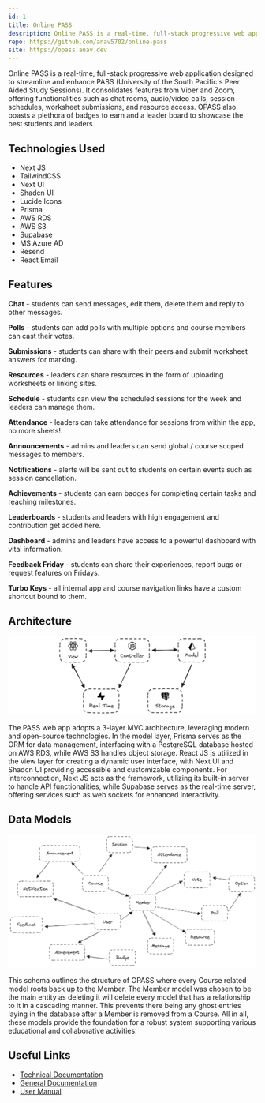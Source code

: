 ```yaml
---
id: 1
title: Online PASS
description: Online PASS is a real-time, full-stack progressive web application designed to streamline and enhance the peer assisted study sessions at the University of the South Pacific.
repo: https://github.com/anav5702/online-pass
site: https://opass.anav.dev
---
```


Online PASS is a real-time, full-stack progressive web application designed to streamline and enhance PASS (University of the South Pacific's Peer Aided Study Sessions). It consolidates features from Viber and Zoom, offering functionalities such as chat rooms, audio/video calls, session schedules, worksheet submissions, and resource access. OPASS also boasts a plethora of badges to earn and a leader board to showcase the best students and leaders.

## Technologies Used

- Next JS
- TailwindCSS
- Next UI
- Shadcn UI
- Lucide Icons
- Prisma
- AWS RDS
- AWS S3
- Supabase
- MS Azure AD
- Resend
- React Email

## Features

**Chat** - students can send messages, edit them, delete them and reply to other messages.

**Polls** - students can add polls with multiple options and course members can cast their votes.

**Submissions** - students can share with their peers and submit worksheet answers for marking.

**Resources** - leaders can share resources in the form of uploading worksheets or linking sites.

**Schedule** - students can view the scheduled sessions for the week and leaders can manage them.

**Attendance** - leaders can take attendance for sessions from within the app, no more sheets!.

**Announcements** - admins and leaders can send global / course scoped messages to members.

**Notifications** - alerts will be sent out to students on certain events such as session cancellation.

**Achievements** - students can earn badges for completing certain tasks and reaching milestones.

**Leaderboards** - students and leaders with high engagement and contribution get added here.

**Dashboard** - admins and leaders have access to a powerful dashboard with vital information.

**Feedback Friday** - students can share their experiences, report bugs or request features on Fridays.

**Turbo Keys** - all internal app and course navigation links have a custom shortcut bound to them.

## Architecture

![Architecture diagram](./images//online-pass/architecture.png)

The PASS web app adopts a 3-layer MVC architecture, leveraging modern and open-source technologies. In the model layer, Prisma serves as the ORM for data management, interfacing with a PostgreSQL database hosted on AWS RDS, while AWS S3 handles object storage. React JS is utilized in the view layer for creating a dynamic user interface, with Next UI and Shadcn UI providing accessible and customizable components. For interconnection, Next JS acts as the framework, utilizing its built-in server to handle API functionalities, while Supabase serves as the real-time server, offering services such as web sockets for enhanced interactivity.

## Data Models

![Data models diagram](./images/online-pass/data-models.png)

This schema outlines the structure of OPASS where every Course related model roots back up to the Member. The Member model was chosen to be the main entity as deleting it will delete every model that has a relationship to it in a cascading manner. This prevents there being any ghost entries laying in the database after a Member is removed from a Course. All in all, these models provide the foundation for a robust system supporting various educational and collaborative activities.

## Useful Links

- [Technical Documentation](https://drive.google.com/drive/folders/1XW6U5settBGV54-f01Ec4AwTMIZdd1CF?usp=sharing)
- [General Documentation](https://usp-online-pass.onrender.com/geenral-docs)
- [User Manual](https://usp-online-pass.onrender.com/user-manual)
